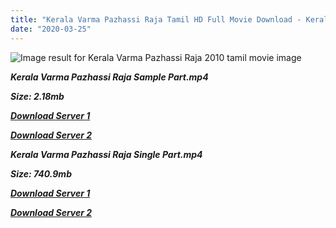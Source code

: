 ```yaml
---
title: "Kerala Varma Pazhassi Raja Tamil HD Full Movie Download - Kerala Varma Pazhassi Raja Tamil HD Movie Download"
date: "2020-03-25"
---
```


![Image result for Kerala Varma Pazhassi Raja  2010 tamil movie image](https://m.media-amazon.com/images/M/MV5BMDNkYzlmN2MtZGM4My00ODJkLTg4MTYtMGFiNDYzOTE0MmI0XkEyXkFqcGdeQXVyMjAzMjcxNTE@._V1_.jpg)

**_Kerala Varma Pazhassi Raja Sample Part.mp4_**

**_Size: 2.18mb_**

**_[Download Server 1](http://du.wetransfer.vip/files/Tamil{8713b6b5f6e59cdcf244c33a3a7a492372c7347c9d869ddefa7d70dd3612d3d9}20Movies/Tamil{8713b6b5f6e59cdcf244c33a3a7a492372c7347c9d869ddefa7d70dd3612d3d9}20Recent{8713b6b5f6e59cdcf244c33a3a7a492372c7347c9d869ddefa7d70dd3612d3d9}20Movies/Kerala{8713b6b5f6e59cdcf244c33a3a7a492372c7347c9d869ddefa7d70dd3612d3d9}20Varma{8713b6b5f6e59cdcf244c33a3a7a492372c7347c9d869ddefa7d70dd3612d3d9}20Pazhassi{8713b6b5f6e59cdcf244c33a3a7a492372c7347c9d869ddefa7d70dd3612d3d9}20Raja{8713b6b5f6e59cdcf244c33a3a7a492372c7347c9d869ddefa7d70dd3612d3d9}20(2010)/Kerala{8713b6b5f6e59cdcf244c33a3a7a492372c7347c9d869ddefa7d70dd3612d3d9}20Varma{8713b6b5f6e59cdcf244c33a3a7a492372c7347c9d869ddefa7d70dd3612d3d9}20Pazhassi{8713b6b5f6e59cdcf244c33a3a7a492372c7347c9d869ddefa7d70dd3612d3d9}20Raja{8713b6b5f6e59cdcf244c33a3a7a492372c7347c9d869ddefa7d70dd3612d3d9}20BDRip/Kerala{8713b6b5f6e59cdcf244c33a3a7a492372c7347c9d869ddefa7d70dd3612d3d9}20Varma{8713b6b5f6e59cdcf244c33a3a7a492372c7347c9d869ddefa7d70dd3612d3d9}20Pazhassi{8713b6b5f6e59cdcf244c33a3a7a492372c7347c9d869ddefa7d70dd3612d3d9}20Raja{8713b6b5f6e59cdcf244c33a3a7a492372c7347c9d869ddefa7d70dd3612d3d9}20(2010){8713b6b5f6e59cdcf244c33a3a7a492372c7347c9d869ddefa7d70dd3612d3d9}20Sample{8713b6b5f6e59cdcf244c33a3a7a492372c7347c9d869ddefa7d70dd3612d3d9}20(640x360).mp4)_**

**_[Download Server 2](http://du.wetransfer.vip/files/Tamil{8713b6b5f6e59cdcf244c33a3a7a492372c7347c9d869ddefa7d70dd3612d3d9}20Movies/Tamil{8713b6b5f6e59cdcf244c33a3a7a492372c7347c9d869ddefa7d70dd3612d3d9}20Recent{8713b6b5f6e59cdcf244c33a3a7a492372c7347c9d869ddefa7d70dd3612d3d9}20Movies/Kerala{8713b6b5f6e59cdcf244c33a3a7a492372c7347c9d869ddefa7d70dd3612d3d9}20Varma{8713b6b5f6e59cdcf244c33a3a7a492372c7347c9d869ddefa7d70dd3612d3d9}20Pazhassi{8713b6b5f6e59cdcf244c33a3a7a492372c7347c9d869ddefa7d70dd3612d3d9}20Raja{8713b6b5f6e59cdcf244c33a3a7a492372c7347c9d869ddefa7d70dd3612d3d9}20(2010)/Kerala{8713b6b5f6e59cdcf244c33a3a7a492372c7347c9d869ddefa7d70dd3612d3d9}20Varma{8713b6b5f6e59cdcf244c33a3a7a492372c7347c9d869ddefa7d70dd3612d3d9}20Pazhassi{8713b6b5f6e59cdcf244c33a3a7a492372c7347c9d869ddefa7d70dd3612d3d9}20Raja{8713b6b5f6e59cdcf244c33a3a7a492372c7347c9d869ddefa7d70dd3612d3d9}20BDRip/Kerala{8713b6b5f6e59cdcf244c33a3a7a492372c7347c9d869ddefa7d70dd3612d3d9}20Varma{8713b6b5f6e59cdcf244c33a3a7a492372c7347c9d869ddefa7d70dd3612d3d9}20Pazhassi{8713b6b5f6e59cdcf244c33a3a7a492372c7347c9d869ddefa7d70dd3612d3d9}20Raja{8713b6b5f6e59cdcf244c33a3a7a492372c7347c9d869ddefa7d70dd3612d3d9}20(2010){8713b6b5f6e59cdcf244c33a3a7a492372c7347c9d869ddefa7d70dd3612d3d9}20Sample{8713b6b5f6e59cdcf244c33a3a7a492372c7347c9d869ddefa7d70dd3612d3d9}20(640x360).mp4)_**

**_Kerala Varma Pazhassi Raja Single Part.mp4_**

**_Size: 740.9mb_**

**_[Download Server 1](http://du.wetransfer.vip/files/Tamil{8713b6b5f6e59cdcf244c33a3a7a492372c7347c9d869ddefa7d70dd3612d3d9}20Movies/Tamil{8713b6b5f6e59cdcf244c33a3a7a492372c7347c9d869ddefa7d70dd3612d3d9}20Recent{8713b6b5f6e59cdcf244c33a3a7a492372c7347c9d869ddefa7d70dd3612d3d9}20Movies/Kerala{8713b6b5f6e59cdcf244c33a3a7a492372c7347c9d869ddefa7d70dd3612d3d9}20Varma{8713b6b5f6e59cdcf244c33a3a7a492372c7347c9d869ddefa7d70dd3612d3d9}20Pazhassi{8713b6b5f6e59cdcf244c33a3a7a492372c7347c9d869ddefa7d70dd3612d3d9}20Raja{8713b6b5f6e59cdcf244c33a3a7a492372c7347c9d869ddefa7d70dd3612d3d9}20(2010)/Kerala{8713b6b5f6e59cdcf244c33a3a7a492372c7347c9d869ddefa7d70dd3612d3d9}20Varma{8713b6b5f6e59cdcf244c33a3a7a492372c7347c9d869ddefa7d70dd3612d3d9}20Pazhassi{8713b6b5f6e59cdcf244c33a3a7a492372c7347c9d869ddefa7d70dd3612d3d9}20Raja{8713b6b5f6e59cdcf244c33a3a7a492372c7347c9d869ddefa7d70dd3612d3d9}20BDRip/Kerala{8713b6b5f6e59cdcf244c33a3a7a492372c7347c9d869ddefa7d70dd3612d3d9}20Varma{8713b6b5f6e59cdcf244c33a3a7a492372c7347c9d869ddefa7d70dd3612d3d9}20Pazhassi{8713b6b5f6e59cdcf244c33a3a7a492372c7347c9d869ddefa7d70dd3612d3d9}20Raja{8713b6b5f6e59cdcf244c33a3a7a492372c7347c9d869ddefa7d70dd3612d3d9}20(2010){8713b6b5f6e59cdcf244c33a3a7a492372c7347c9d869ddefa7d70dd3612d3d9}20Single{8713b6b5f6e59cdcf244c33a3a7a492372c7347c9d869ddefa7d70dd3612d3d9}20Part{8713b6b5f6e59cdcf244c33a3a7a492372c7347c9d869ddefa7d70dd3612d3d9}20(640x360).mp4)_**

**_[Download Server 2](http://du.wetransfer.vip/files/Tamil{8713b6b5f6e59cdcf244c33a3a7a492372c7347c9d869ddefa7d70dd3612d3d9}20Movies/Tamil{8713b6b5f6e59cdcf244c33a3a7a492372c7347c9d869ddefa7d70dd3612d3d9}20Recent{8713b6b5f6e59cdcf244c33a3a7a492372c7347c9d869ddefa7d70dd3612d3d9}20Movies/Kerala{8713b6b5f6e59cdcf244c33a3a7a492372c7347c9d869ddefa7d70dd3612d3d9}20Varma{8713b6b5f6e59cdcf244c33a3a7a492372c7347c9d869ddefa7d70dd3612d3d9}20Pazhassi{8713b6b5f6e59cdcf244c33a3a7a492372c7347c9d869ddefa7d70dd3612d3d9}20Raja{8713b6b5f6e59cdcf244c33a3a7a492372c7347c9d869ddefa7d70dd3612d3d9}20(2010)/Kerala{8713b6b5f6e59cdcf244c33a3a7a492372c7347c9d869ddefa7d70dd3612d3d9}20Varma{8713b6b5f6e59cdcf244c33a3a7a492372c7347c9d869ddefa7d70dd3612d3d9}20Pazhassi{8713b6b5f6e59cdcf244c33a3a7a492372c7347c9d869ddefa7d70dd3612d3d9}20Raja{8713b6b5f6e59cdcf244c33a3a7a492372c7347c9d869ddefa7d70dd3612d3d9}20BDRip/Kerala{8713b6b5f6e59cdcf244c33a3a7a492372c7347c9d869ddefa7d70dd3612d3d9}20Varma{8713b6b5f6e59cdcf244c33a3a7a492372c7347c9d869ddefa7d70dd3612d3d9}20Pazhassi{8713b6b5f6e59cdcf244c33a3a7a492372c7347c9d869ddefa7d70dd3612d3d9}20Raja{8713b6b5f6e59cdcf244c33a3a7a492372c7347c9d869ddefa7d70dd3612d3d9}20(2010){8713b6b5f6e59cdcf244c33a3a7a492372c7347c9d869ddefa7d70dd3612d3d9}20Single{8713b6b5f6e59cdcf244c33a3a7a492372c7347c9d869ddefa7d70dd3612d3d9}20Part{8713b6b5f6e59cdcf244c33a3a7a492372c7347c9d869ddefa7d70dd3612d3d9}20(640x360).mp4)_**
